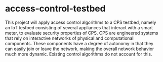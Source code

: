# access-control-testbed
This project will apply access control algorithms to a CPS testbed, namely an IoT testbed consisting of several appliances that interact with a smart meter, to evaluate security properties of CPS. CPS are engineered systems that rely on interactive networks of physical and computational components. These components have a degree of autonomy in that they can easily join or leave the network, making the overall network behavior much more dynamic. Existing control algorithms do not account for this.
